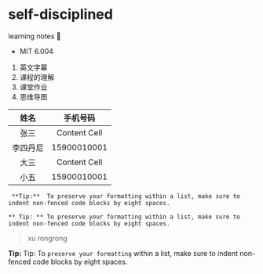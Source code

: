 # self-disciplined


learning notes :lipstick:
- MIT 6.004
 1. 英文字幕
 2. 课程的理解
 3. 课堂作业
 4. 思维导图
  
| 姓名 | 手机号码 |
| :-------------: | :-------------: |
| 张三 | Content Cell  |
| 李四丹尼 | 15900010001 |
| 大三 | Content Cell  |
| 小五| 15900010001 |

```
 **Tip:**  To preserve your formatting within a list, make sure to indent non-fenced code blocks by eight spaces.
```

`
** Tip: ** To preserve your formatting within a list, make sure to indent non-fenced code blocks by eight spaces.
`

> xu rongrong

**Tip:** 
Tip: To `preserve your formatting` within a list, make sure to indent non-fenced code blocks by eight spaces.

